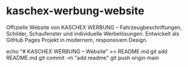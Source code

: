 # kaschex-werbung-website
Offizielle Website von KASCHEX WERBUNG – Fahrzeugbeschriftungen, Schilder, Schaufenster und individuelle Werbelösungen.  Entwickelt als GitHub Pages Projekt in modernem, responsivem Design.

echo "# KASCHEX WERBUNG – Website" >> README.md
git add README.md
git commit -m "add readme"
git push origin main
